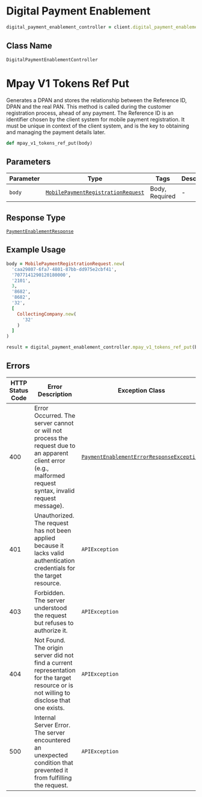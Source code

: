 # Digital Payment Enablement

```ruby
digital_payment_enablement_controller = client.digital_payment_enablement
```

## Class Name

`DigitalPaymentEnablementController`


# Mpay V1 Tokens Ref Put

Generates a DPAN and stores the relationship between the Reference ID, DPAN and the real PAN. This method is called during the customer registration process, ahead of any payment. The Reference ID is an identifier chosen by the client system for mobile payment registration. It must be unique in context of the client system, and is the key to obtaining and managing the payment details later.

```ruby
def mpay_v1_tokens_ref_put(body)
```

## Parameters

| Parameter | Type | Tags | Description |
|  --- | --- | --- | --- |
| `body` | [`MobilePaymentRegistrationRequest`](../../doc/models/mobile-payment-registration-request.md) | Body, Required | - |

## Response Type

[`PaymentEnablementResponse`](../../doc/models/payment-enablement-response.md)

## Example Usage

```ruby
body = MobilePaymentRegistrationRequest.new(
  'caa29807-6fa7-4801-87bb-dd975e2cbf41',
  '7077141290120180000',
  '2101',
  3,
  '8682',
  '8682',
  '32',
  [
    CollectingCompany.new(
      '32'
    )
  ]
)

result = digital_payment_enablement_controller.mpay_v1_tokens_ref_put(body)
```

## Errors

| HTTP Status Code | Error Description | Exception Class |
|  --- | --- | --- |
| 400 | Error Occurred. The server cannot or will not process the request due to an apparent client error (e.g., malformed request syntax, invalid request message). | [`PaymentEnablementErrorResponseException`](../../doc/models/payment-enablement-error-response-exception.md) |
| 401 | Unauthorized. The request has not been applied because it lacks valid authentication credentials for the target resource. | `APIException` |
| 403 | Forbidden. The server understood the request but refuses to authorize it. | `APIException` |
| 404 | Not Found. The origin server did not find a current representation for the target resource or is not willing to disclose that one exists. | `APIException` |
| 500 | Internal Server Error. The server encountered an unexpected condition that prevented it from fulfilling the request. | `APIException` |

